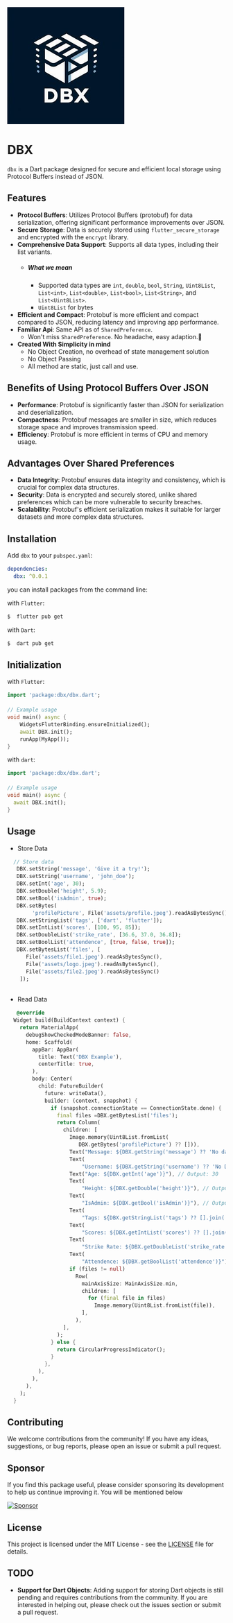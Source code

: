 <img src="logo.jpeg" alt="Logo">

# DBX

`dbx` is a Dart package designed for secure and efficient local storage using Protocol Buffers instead of JSON.

## Features

- **Protocol Buffers**: Utilizes Protocol Buffers (protobuf) for data serialization, offering significant performance improvements over JSON.
- **Secure Storage**: Data is securely stored using `flutter_secure_storage` and encrypted with the `encrypt` library.
- **Comprehensive Data Support**: Supports all data types, including their list variants.
  - ##### What we mean
    - Supported data types are `int`, `double`, `bool`, `String`, `Uint8List`, `List<int>`, `List<double>`, `List<bool>`, `List<String>`, and `List<Uint8List>`.
    - `Uint8List` for bytes 
- **Efficient and Compact**: Protobuf is more efficient and compact compared to JSON, reducing latency and improving app performance.
- **Familiar Api**: Same API as of `SharedPreference`.
    - Won't miss `SharedPreference`. No headache, easy adaption.🚀 
- **Created With Simplicity in mind**
    - No Object Creation, no overhead of state management solution
    - No Object Passing
    - All method are static, just call and use.

## Benefits of Using Protocol Buffers Over JSON

- **Performance**: Protobuf is significantly faster than JSON for serialization and deserialization.
- **Compactness**: Protobuf messages are smaller in size, which reduces storage space and improves transmission speed.
- **Efficiency**: Protobuf is more efficient in terms of CPU and memory usage.
                    
## Advantages Over Shared Preferences

- **Data Integrity**: Protobuf ensures data integrity and consistency, which is crucial for complex data structures.
- **Security**: Data is encrypted and securely stored, unlike shared preferences which can be more vulnerable to security breaches.
- **Scalability**: Protobuf's efficient serialization makes it suitable for larger datasets and more complex data structures.

## Installation

Add `dbx` to your `pubspec.yaml`:

```yaml
dependencies:
  dbx: ^0.0.1
```
you can install packages from the command line:

with `Flutter`:

```bash
$  flutter pub get
```
with `Dart`:

```bash
$  dart pub get
```

## Initialization

with `Flutter`:

```dart
import 'package:dbx/dbx.dart';

// Example usage
void main() async {
    WidgetsFlutterBinding.ensureInitialized();
    await DBX.init();
    runApp(MyApp());
}
```

with `dart`:

```dart
import 'package:dbx/dbx.dart';

// Example usage
void main() async {
  await DBX.init();
}
```

## Usage

- Store Data
```dart
  // Store data
   DBX.setString('message', 'Give it a try!');
   DBX.setString('username', 'john_doe');
   DBX.setInt('age', 30);
   DBX.setDouble('height', 5.9);
   DBX.setBool('isAdmin', true);
   DBX.setBytes(
        'profilePicture', File('assets/profile.jpeg').readAsBytesSync());
   DBX.setStringList('tags', ['dart', 'flutter']);
   DBX.setIntList('scores', [100, 95, 85]);
   DBX.setDoubleList('strike_rate', [36.6, 37.0, 36.8]);
   DBX.setBoolList('attendence', [true, false, true]);
   DBX.setBytesList('files', [
      File('assets/file1.jpeg').readAsBytesSync(),
      File('assets/logo.jpeg').readAsBytesSync(),
      File('assets/file2.jpeg').readAsBytesSync()
    ]);
 
```
- Read Data
```dart
   @override
  Widget build(BuildContext context) {
    return MaterialApp(
      debugShowCheckedModeBanner: false,
      home: Scaffold(
        appBar: AppBar(
          title: Text('DBX Example'),
          centerTitle: true,
        ),
        body: Center(
          child: FutureBuilder(
            future: writeData(),
            builder: (context, snapshot) {
              if (snapshot.connectionState == ConnectionState.done) {
                final files =DBX.getBytesList('files');
                return Column(
                  children: [
                    Image.memory(Uint8List.fromList(
                       DBX.getBytes('profilePicture') ?? [])),
                    Text("Message: ${DBX.getString('message') ?? 'No data'}"),
                    Text(
                        "Username: ${DBX.getString('username') ?? 'No Data'}"), // Output: john_doe
                    Text("Age: ${DBX.getInt('age')}"), // Output: 30
                    Text(
                        "Height: ${DBX.getDouble('height')}"), // Output: 5.9
                    Text(
                        "IsAdmin: ${DBX.getBool('isAdmin')}"), // Output: true
                    Text(
                        "Tags: ${DBX.getStringList('tags') ?? [].join(',')}"), // Output: [dart, flutter]
                    Text(
                        "Scores: ${DBX.getIntList('scores') ?? [].join(',')}"), // Output: [100, 95, 85]
                    Text(
                        "Strike Rate: ${DBX.getDoubleList('strike_rate')}"), // Output: [36.6, 37.0, 36.8]
                    Text(
                        "Attendence: ${DBX.getBoolList('attendence')}"), // Output: [true, false, true]
                    if (files != null)
                      Row(
                        mainAxisSize: MainAxisSize.min,
                        children: [
                          for (final file in files)
                            Image.memory(Uint8List.fromList(file)),
                        ],
                      ),
                  ],
                );
              } else {
                return CircularProgressIndicator();
              }
            },
          ),
        ),
      ),
    );
  }

```

## Contributing

We welcome contributions from the community! If you have any ideas, suggestions, or bug reports, please open an issue or submit a pull request.

## Sponsor

If you find this package useful, please consider sponsoring its development to help us continue improving it. You will be mentioned below

[![Sponsor](https://img.shields.io/badge/Sponsor-❤-red)]()
<!-- (https://github.com/sponsors/yourusername) -->

## License

This project is licensed under the MIT License - see the [LICENSE](LICENSE) file for details.

## TODO

- **Support for Dart Objects**: Adding support for storing Dart objects is still pending and requires contributions from the community. If you are interested in helping out, please check out the issues section or submit a pull request.

